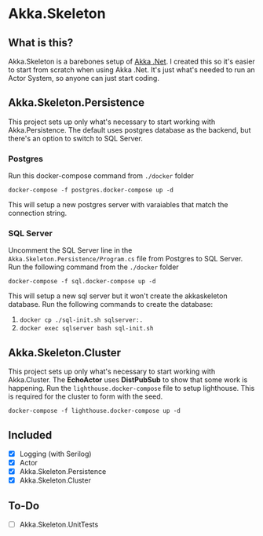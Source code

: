 # Akka.Skeleton
## What is this?
Akka.Skeleton is a barebones setup of [Akka .Net](https://google.com). I created this so it's easier to start from scratch when using Akka .Net. It's just what's needed to run an Actor System, so anyone can just start coding. 

## Akka.Skeleton.Persistence
This project sets up only what's necessary to start working with Akka.Persistence. The default uses postgres database as the backend, but there's an option to switch to SQL Server.

### Postgres
Run this docker-compose command from `./docker` folder
```
docker-compose -f postgres.docker-compose up -d
```

This will setup a new postgres server with varaiables that match the connection string.

### SQL Server
Uncomment the SQL Server line in the `Akka.Skeleton.Persistence/Program.cs` file from Postgres to SQL Server. Run the following command from the `./docker` folder
```
docker-compose -f sql.docker-compose up -d
```
This will setup a new sql server but it won't create the akkaskeleton database. Run the following commands to create the database:
1. `docker cp ./sql-init.sh sqlserver:.`
2. `docker exec sqlserver bash sql-init.sh`

## Akka.Skeleton.Cluster
This project sets up only what's necessary to start working with Akka.Cluster. The **EchoActor** uses **DistPubSub** to show that some work is happening. Run the `lighthouse.docker-compose` file to setup lighthouse. This is required for the cluster to form with the seed.
```
docker-compose -f lighthouse.docker-compose up -d
```

## Included
- [X] Logging (with Serilog)
- [X] Actor
- [X] Akka.Skeleton.Persistence
- [X] Akka.Skeleton.Cluster

## To-Do
- [ ] Akka.Skeleton.UnitTests